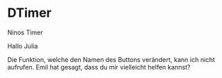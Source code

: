 # DTimer
Ninos Timer


Hallo Julia

Die Funktion, welche den Namen des Buttons verändert, kann ich nicht aufrufen. Emil hat gesagt, dass du mir vielleicht helfen kannst?


